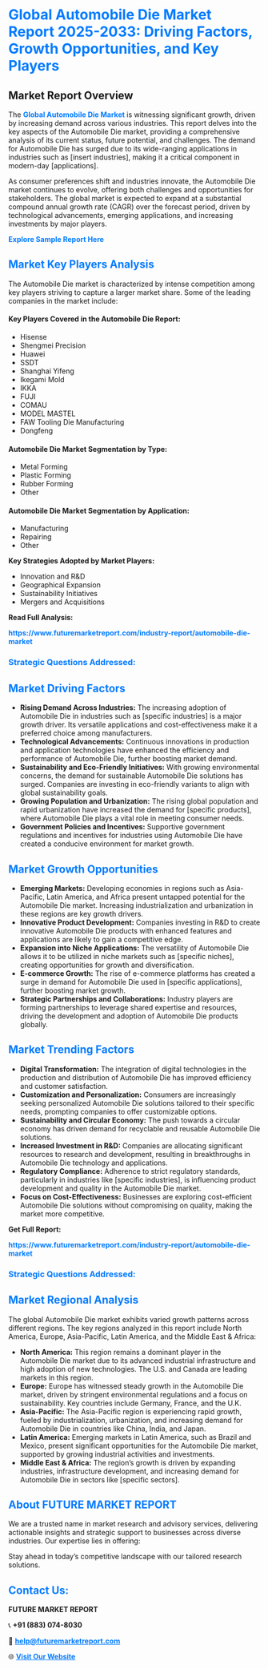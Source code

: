 <h1 style="color: #007BFF;">Global Automobile Die Market Report 2025-2033: Driving Factors, Growth Opportunities, and Key Players</h1>

<section id="overview">
<h2>Market Report Overview</h2>
<p>The <a href="https://www.futuremarketreport.com/industry-report/automobile-die-market" style="color: #007BFF; text-decoration: none;"><strong>Global Automobile Die Market</strong></a> is witnessing significant growth, driven by increasing demand across various industries. This report delves into the key aspects of the Automobile Die market, providing a comprehensive analysis of its current status, future potential, and challenges. The demand for Automobile Die has surged due to its wide-ranging applications in industries such as [insert industries], making it a critical component in modern-day [applications].</p>
<p>As consumer preferences shift and industries innovate, the Automobile Die market continues to evolve, offering both challenges and opportunities for stakeholders. The global market is expected to expand at a substantial compound annual growth rate (CAGR) over the forecast period, driven by technological advancements, emerging applications, and increasing investments by major players.</p>
</section>

<section id="overview">
<p><a href="https://www.futuremarketreport.com/request-sample/reportId=102410" style="color: #007BFF; text-decoration: none;"><strong>Explore Sample Report Here</strong></a></p>
</section>

<section id="key-players">
<h2 style="color: #007BFF;">Market Key Players Analysis</h2>
<p>The Automobile Die market is characterized by intense competition among key players striving to capture a larger market share. Some of the leading companies in the market include:</p>
<h4>Key Players Covered in the Automobile Die Report:</h4>
<ul><li>Hisense</li><li>Shengmei Precision</li><li>Huawei</li><li>SSDT</li><li>Shanghai Yifeng</li><li>Ikegami Mold</li><li>IKKA</li><li>FUJI</li><li>COMAU</li><li>MODEL MASTEL</li><li>FAW Tooling Die Manufacturing</li><li>Dongfeng</li></ul>
<h4>Automobile Die Market Segmentation by Type:</h4>
<ul><li>Metal Forming</li><li>Plastic Forming</li><li>Rubber Forming</li><li>Other</li></ul>

<h4>Automobile Die Market Segmentation by Application:</h4>
<ul><li>Manufacturing</li><li>Repairing</li><li>Other</li></ul>
<p><strong>Key Strategies Adopted by Market Players:</strong></p>
<ul>
<li>Innovation and R&D</li>
<li>Geographical Expansion</li>
<li>Sustainability Initiatives</li>
<li>Mergers and Acquisitions</li>
</ul>
</section>

<section>
<p><strong>Read Full Analysis: </strong></p><a href="https://www.futuremarketreport.com/industry-report/automobile-die-market" style="color: #007BFF; text-decoration: none;"><strong>https://www.futuremarketreport.com/industry-report/automobile-die-market</strong></a>
<h3 style="color: #007BFF;">Strategic Questions Addressed:</h3>
</section>

<section id="driving-factors">
<h2 style="color: #007BFF;">Market Driving Factors</h2>
<ul>
<li><strong>Rising Demand Across Industries:</strong> The increasing adoption of Automobile Die in industries such as [specific industries] is a major growth driver. Its versatile applications and cost-effectiveness make it a preferred choice among manufacturers.</li>
<li><strong>Technological Advancements:</strong> Continuous innovations in production and application technologies have enhanced the efficiency and performance of Automobile Die, further boosting market demand.</li>
<li><strong>Sustainability and Eco-Friendly Initiatives:</strong> With growing environmental concerns, the demand for sustainable Automobile Die solutions has surged. Companies are investing in eco-friendly variants to align with global sustainability goals.</li>
<li><strong>Growing Population and Urbanization:</strong> The rising global population and rapid urbanization have increased the demand for [specific products], where Automobile Die plays a vital role in meeting consumer needs.</li>
<li><strong>Government Policies and Incentives:</strong> Supportive government regulations and incentives for industries using Automobile Die have created a conducive environment for market growth.</li>
</ul>
</section>

<section id="growth-opportunities">
<h2 style="color: #007BFF;">Market Growth Opportunities</h2>
<ul>
<li><strong>Emerging Markets:</strong> Developing economies in regions such as Asia-Pacific, Latin America, and Africa present untapped potential for the Automobile Die market. Increasing industrialization and urbanization in these regions are key growth drivers.</li>
<li><strong>Innovative Product Development:</strong> Companies investing in R&D to create innovative Automobile Die products with enhanced features and applications are likely to gain a competitive edge.</li>
<li><strong>Expansion into Niche Applications:</strong> The versatility of Automobile Die allows it to be utilized in niche markets such as [specific niches], creating opportunities for growth and diversification.</li>
<li><strong>E-commerce Growth:</strong> The rise of e-commerce platforms has created a surge in demand for Automobile Die used in [specific applications], further boosting market growth.</li>
<li><strong>Strategic Partnerships and Collaborations:</strong> Industry players are forming partnerships to leverage shared expertise and resources, driving the development and adoption of Automobile Die products globally.</li>
</ul>
</section>

<section id="trending-factors">
<h2 style="color: #007BFF;">Market Trending Factors</h2>
<ul>
<li><strong>Digital Transformation:</strong> The integration of digital technologies in the production and distribution of Automobile Die has improved efficiency and customer satisfaction.</li>
<li><strong>Customization and Personalization:</strong> Consumers are increasingly seeking personalized Automobile Die solutions tailored to their specific needs, prompting companies to offer customizable options.</li>
<li><strong>Sustainability and Circular Economy:</strong> The push towards a circular economy has driven demand for recyclable and reusable Automobile Die solutions.</li>
<li><strong>Increased Investment in R&D:</strong> Companies are allocating significant resources to research and development, resulting in breakthroughs in Automobile Die technology and applications.</li>
<li><strong>Regulatory Compliance:</strong> Adherence to strict regulatory standards, particularly in industries like [specific industries], is influencing product development and quality in the Automobile Die market.</li>
<li><strong>Focus on Cost-Effectiveness:</strong> Businesses are exploring cost-efficient Automobile Die solutions without compromising on quality, making the market more competitive.</li>
</ul>
</section>

<section>
<p><strong>Get Full Report: </strong></p><a href="https://www.futuremarketreport.com/industry-report/automobile-die-market" style="color: #007BFF; text-decoration: none;"><strong>https://www.futuremarketreport.com/industry-report/automobile-die-market</strong></a>
<h3 style="color: #007BFF;">Strategic Questions Addressed:</h3>
</section>


<section id="regional-analysis">
<h2 style="color: #007BFF;">Market Regional Analysis</h2>
<p>The global Automobile Die market exhibits varied growth patterns across different regions. The key regions analyzed in this report include North America, Europe, Asia-Pacific, Latin America, and the Middle East & Africa:</p>
<ul>
<li><strong>North America:</strong> This region remains a dominant player in the Automobile Die market due to its advanced industrial infrastructure and high adoption of new technologies. The U.S. and Canada are leading markets in this region.</li>
<li><strong>Europe:</strong> Europe has witnessed steady growth in the Automobile Die market, driven by stringent environmental regulations and a focus on sustainability. Key countries include Germany, France, and the U.K.</li>
<li><strong>Asia-Pacific:</strong> The Asia-Pacific region is experiencing rapid growth, fueled by industrialization, urbanization, and increasing demand for Automobile Die in countries like China, India, and Japan.</li>
<li><strong>Latin America:</strong> Emerging markets in Latin America, such as Brazil and Mexico, present significant opportunities for the Automobile Die market, supported by growing industrial activities and investments.</li>
<li><strong>Middle East & Africa:</strong> The region’s growth is driven by expanding industries, infrastructure development, and increasing demand for Automobile Die in sectors like [specific sectors].</li>
</ul>
</section>

<footer>
<h2 style="color: #007BFF;">About FUTURE MARKET REPORT</h2>
<p>We are a trusted name in market research and advisory services, delivering actionable insights and strategic support to businesses across diverse industries. Our expertise lies in offering:</p>

<p>Stay ahead in today’s competitive landscape with our tailored research solutions.</p>

<h2 style="color: #007BFF;">Contact Us:</h2>
<p><strong>FUTURE MARKET REPORT</strong></p>
<p>📞 <strong>+91 (883) 074-8030</strong></p>
<p>📧 <strong><a href="mailto:help@futuremarketreport.com" style="color: #007BFF;">help@futuremarketreport.com</a></strong></p>
<p>🌐 <strong><a href="https://www.futuremarketreport.com/" style="color: #007BFF;">Visit Our Website</a></strong></p>
</footer>